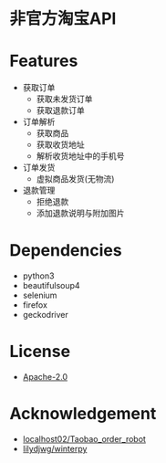 非官方淘宝API
====

# Features
* 获取订单
	* 获取未发货订单
	* 获取退款订单
* 订单解析
	* 获取商品
	* 获取收货地址
	* 解析收货地址中的手机号
* 订单发货
	* 虚拟商品发货(无物流)
* 退款管理
	* 拒绝退款
	* 添加退款说明与附加图片

# Dependencies
* python3
* beautifulsoup4
* selenium
* firefox
* geckodriver

# License
* [Apache-2.0](https://github.com/petronny/unofficial-taobao-api/blob/master/LICENSE)

# Acknowledgement
* [localhost02/Taobao_order_robot](https://github.com/localhost02/Taobao_order_robot)
* [lilydjwg/winterpy](https://github.com/lilydjwg/winterpy)

